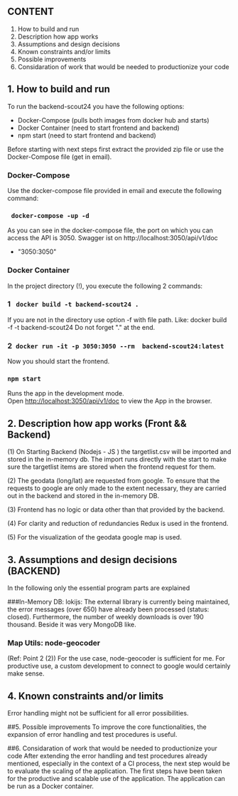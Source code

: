 ## CONTENT
1. How to build and run
2. Description how app works
3. Assumptions and design decisions
4. Known constraints and/or limits
5. Possible improvements
6. Considaration of work that would be needed to productionize your code


## 1. How to build and run

To run the backend-scout24 you have the following
options:
- Docker-Compose (pulls both images from docker hub and starts)
- Docker Container (need to start frontend and backend)
- npm start (need to start frontend and backend)

Before starting with next steps first extract the provided zip file
or use the Docker-Compose file (get in email).

### Docker-Compose

Use the docker-compose file provided in email and execute the following command:
### ` docker-compose -up -d`
As you can see in the docker-compose file, the port on which you can access
the API is 3050. 
Swagger ist on http://localhost:3050/api/v1/doc 

- "3050:3050" 

### Docker Container

In the project directory (!), you execute the following 2 commands:
### 1 ` docker build -t backend-scout24 .`
If you are not in the directory use option -f with file path. Like:
docker build -f  <Dockerfile Path and Name> -t backend-scout24
Do not forget "." at the end.

### 2` docker run -it -p 3050:3050 --rm  backend-scout24:latest`
Now you should start the frontend. 


### `npm start`

Runs the app in the development mode.\
Open [http://localhost:3050/api/v1/doc](http://localhost:3000/api/v1/doc) to view the App in the browser.


## 2. Description how app works (Front && Backend)

(1) On Starting Backend (Nodejs - JS ) the targetlist.csv will be imported and stored in the in-memory db.
The import runs directly with the start to make sure the targetlist items are stored
when the frontend request for them.

(2) The geodata (long/lat) are requested from google. To ensure that the requests to google
are only made to the extent necessary, they are carried out in the backend and stored in the in-memory DB.

(3) Frontend has no logic or data other than that provided by the backend.

(4) For clarity and reduction of redundancies Redux is used in the frontend.

(5) For the visualization of the geodata google map is used.


## 3. Assumptions and design decisions (BACKEND)
In the following only the essential program parts are explained

###In-Memory DB: lokijs:
The external library is currently being maintained, the error messages
(over 650) have already been processed (status: closed).
Furthermore, the number of weekly downloads is over 190 thousand.
Beside it was very MongoDB like. 


### Map Utils: node-geocoder
(Ref: Point 2 (2))
For the use case, node-geocoder is sufficient for me. For productive use, 
a custom development to connect to google would certainly make sense.

## 4. Known constraints and/or limits
Error handling might not be sufficient for all error possibilities.

##5. Possible improvements
To improve the core functionalities, the expansion of error
handling and test procedures is useful.

##6. Considaration of work that would be needed to productionize your code
After extending the error handling and test procedures already mentioned,
especially in the context of a CI process, the next step would be to
evaluate the scaling of the application. The first steps have been taken
for the productive and scalable use of the application.
The application can be run as a Docker container.
